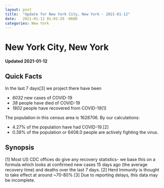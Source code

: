 ```yaml
---
layout: post
title:  "Update for New York City, New York - 2021-01-12"
date:   2021-01-12 01:01:29 -0600
categories: New York
---
```


# New York City, New York
#### Updated 2021-01-12

## Quick Facts

In the last 7 days[3] we project there have been
- *6032* new cases of COVID-19
- *38* people have died of COVID-19
- *1802* people have recovered from COVID-19[1]

The population in this census area is 1628706. By our calculations:
- 4.27% of the population have had COVID-19.[2]
- 0.39% of the population or 6408.0 people are actively fighting the virus.

## Synopsis




[1] Most US CDC offices do give any recovery statistics- we base this on a formula which looks at confirmed new cases
15 days ago (the average recovery time) and deaths over the last 7 days.
[2] Herd Immunity is thought to take effect at around ~70-80%
[3] Due to reporting delays, this data may be incomplete. 
    